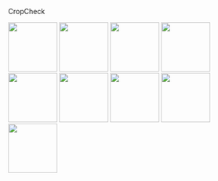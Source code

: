 CropCheck 



<p float="left">
  <img src="https://github.com/zainshahzad745/FYP/assets/54791999/64ce6fed-97dc-4ed5-8a74-330a933cdb7c" width="100" />
  <img src="https://github.com/zainshahzad745/FYP/assets/54791999/4841f410-1511-4ed1-b679-5fa9f1c30c94" width="100" /> 
  <img src="https://github.com/zainshahzad745/FYP/assets/54791999/92894686-0f9a-4716-9c2c-4927bd266e7a" width="100" />
  <img src="https://github.com/zainshahzad745/FYP/assets/54791999/f4bc8100-e3a9-4e09-94bc-4cd76ba783e5" width="100" />
  <img src="https://github.com/zainshahzad745/FYP/assets/54791999/1f10765b-5e72-4c90-8a58-56b693891af8" width="100" />
  <img src="https://github.com/zainshahzad745/FYP/assets/54791999/383c11be-d286-4931-b320-ee257c3d9f87" width="100" />
  <img src="https://github.com/zainshahzad745/FYP/assets/54791999/412c90f5-a7b5-4eb9-b8c7-5870761b76d6" width="100" />
  <img src="https://github.com/zainshahzad745/FYP/assets/54791999/5b1bfe0e-2b0f-4d04-a551-feecd6db9482" width="100" />
  <img src="https://github.com/zainshahzad745/FYP/assets/54791999/0734dfc4-dd1a-41fe-a8f8-cd917ee4ba63" width="100" />
</p>
